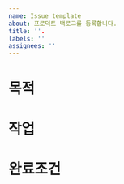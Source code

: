 ```yaml
---
name: Issue template
about: 프로덕트 백로그를 등록합니다.
title: ''.
labels: ''
assignees: ''
---
```


<!-- title: 기능명으로 작성합니다. -->

# 목적

# 작업

# 완료조건
